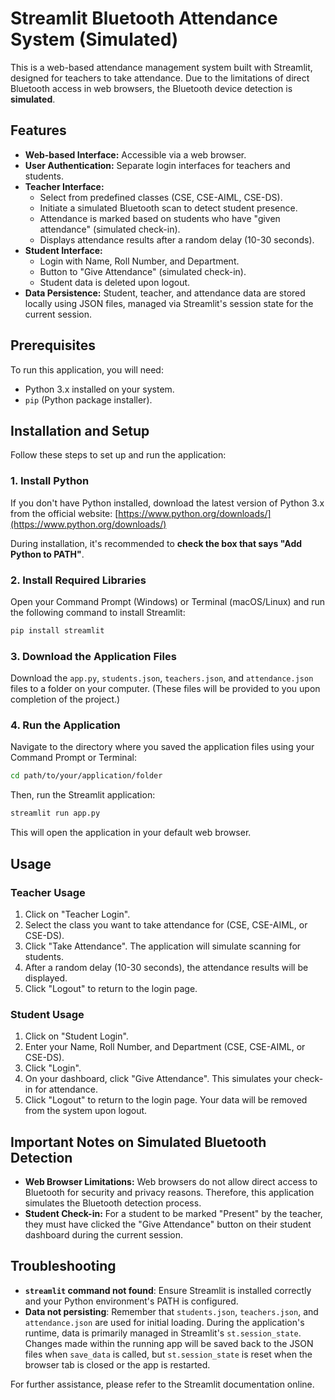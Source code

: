 # Streamlit Bluetooth Attendance System (Simulated)

This is a web-based attendance management system built with Streamlit, designed for teachers to take attendance. Due to the limitations of direct Bluetooth access in web browsers, the Bluetooth device detection is **simulated**.

## Features

*   **Web-based Interface:** Accessible via a web browser.
*   **User Authentication:** Separate login interfaces for teachers and students.
*   **Teacher Interface:**
    *   Select from predefined classes (CSE, CSE-AIML, CSE-DS).
    *   Initiate a simulated Bluetooth scan to detect student presence.
    *   Attendance is marked based on students who have "given attendance" (simulated check-in).
    *   Displays attendance results after a random delay (10-30 seconds).
*   **Student Interface:**
    *   Login with Name, Roll Number, and Department.
    *   Button to "Give Attendance" (simulated check-in).
    *   Student data is deleted upon logout.
*   **Data Persistence:** Student, teacher, and attendance data are stored locally using JSON files, managed via Streamlit's session state for the current session.

## Prerequisites

To run this application, you will need:

*   Python 3.x installed on your system.
*   `pip` (Python package installer).

## Installation and Setup

Follow these steps to set up and run the application:

### 1. Install Python

If you don't have Python installed, download the latest version of Python 3.x from the official website: [https://www.python.org/downloads/](https://www.python.org/downloads/)

During installation, it's recommended to **check the box that says "Add Python to PATH"**.

### 2. Install Required Libraries

Open your Command Prompt (Windows) or Terminal (macOS/Linux) and run the following command to install Streamlit:

```bash
pip install streamlit
```

### 3. Download the Application Files

Download the `app.py`, `students.json`, `teachers.json`, and `attendance.json` files to a folder on your computer. (These files will be provided to you upon completion of the project.)

### 4. Run the Application

Navigate to the directory where you saved the application files using your Command Prompt or Terminal:

```bash
cd path/to/your/application/folder
```

Then, run the Streamlit application:

```bash
streamlit run app.py
```

This will open the application in your default web browser.

## Usage

### Teacher Usage

1.  Click on "Teacher Login".
2.  Select the class you want to take attendance for (CSE, CSE-AIML, or CSE-DS).
3.  Click "Take Attendance". The application will simulate scanning for students.
4.  After a random delay (10-30 seconds), the attendance results will be displayed.
5.  Click "Logout" to return to the login page.

### Student Usage

1.  Click on "Student Login".
2.  Enter your Name, Roll Number, and Department (CSE, CSE-AIML, or CSE-DS).
3.  Click "Login".
4.  On your dashboard, click "Give Attendance". This simulates your check-in for attendance.
5.  Click "Logout" to return to the login page. Your data will be removed from the system upon logout.

## Important Notes on Simulated Bluetooth Detection

*   **Web Browser Limitations:** Web browsers do not allow direct access to Bluetooth for security and privacy reasons. Therefore, this application simulates the Bluetooth detection process.
*   **Student Check-in:** For a student to be marked "Present" by the teacher, they must have clicked the "Give Attendance" button on their student dashboard during the current session.

## Troubleshooting

*   **`streamlit` command not found**: Ensure Streamlit is installed correctly and your Python environment's PATH is configured.
*   **Data not persisting**: Remember that `students.json`, `teachers.json`, and `attendance.json` are used for initial loading. During the application's runtime, data is primarily managed in Streamlit's `st.session_state`. Changes made within the running app will be saved back to the JSON files when `save_data` is called, but `st.session_state` is reset when the browser tab is closed or the app is restarted.

For further assistance, please refer to the Streamlit documentation online.


